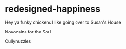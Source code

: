 # redesigned-happiness

Hey ya funky chickens
I like going over to Susan's House

Novocaine for the Soul

Cullynuzzles
